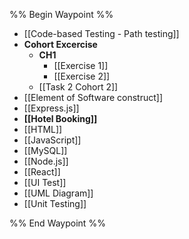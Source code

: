 %% Begin Waypoint %%
- [[Code-based Testing - Path testing]]
- **Cohort Excercise**
	- **CH1**
		- [[Exercise 1]]
		- [[Exercise 2]]
	- [[Task 2 Cohort 2]]
- [[Element of Software construct]]
- [[Express.js]]
- **[[Hotel Booking]]**
- [[HTML]]
- [[JavaScript]]
- [[MySQL]]
- [[Node.js]]
- [[React]]
- [[UI Test]]
- [[UML Diagram]]
- [[Unit Testing]]

%% End Waypoint %%
